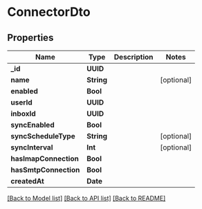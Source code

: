 # ConnectorDto

## Properties
Name | Type | Description | Notes
------------ | ------------- | ------------- | -------------
**_id** | **UUID** |  | 
**name** | **String** |  | [optional] 
**enabled** | **Bool** |  | 
**userId** | **UUID** |  | 
**inboxId** | **UUID** |  | 
**syncEnabled** | **Bool** |  | 
**syncScheduleType** | **String** |  | [optional] 
**syncInterval** | **Int** |  | [optional] 
**hasImapConnection** | **Bool** |  | 
**hasSmtpConnection** | **Bool** |  | 
**createdAt** | **Date** |  | 

[[Back to Model list]](../README#documentation-for-models) [[Back to API list]](../README#documentation-for-api-endpoints) [[Back to README]](../README)


